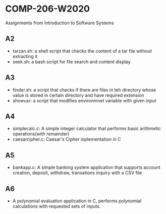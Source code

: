 # COMP-206-W2020
Assignments from Introduction to Software Systems

## A2
* tarzan.sh: a shell script that checks the content of a tar file without extracting it
* seek.sh: a bash script for file search and content display

## A3
* finder.sh: a script that checks if there are files in teh directory whose value is stored in certain directory and have required extension
* showusr: a script that modifies environmnet variable with given input

## A4
* simplecalc.c: A simple integer calculator that performs basic arithmetic operations(with remainder)
* caesarcipher.c: Caesar's Cipher inplementation in C

## A5
* bankapp.c: A simple banking system application that supports account creation, deposit, withdraw, transations inquiry with a CSV file

## A6
* A polynomial evaluation application in C, performs polynomial calculations with requested sets of inputs.

